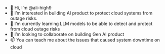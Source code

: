 - 👋 Hi, I’m @ali-high9
- 👀 I’m interested in building AI product to protect cloud systems from outage risks.
- 🌱 I’m currently learning LLM models to be able to detect and protect from cloud outage risks
- 💞️ I’m looking to collaborate on building Gen AI product
- 📫 You can teach me about the issues that caused system downtime on cloud

<!---
ali-high9/ali-high9 is a ✨ special ✨ repository because its `README.md` (this file) appears on your GitHub profile.
You can click the Preview link to take a look at your changes.
--->

